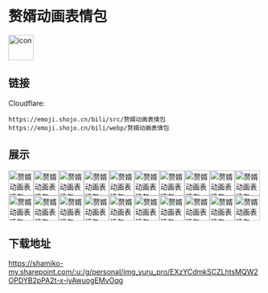 # 赘婿动画表情包
<img src="https://emoji.shojo.cn/bili/src/赘婿动画表情包/icon.png" width="50" height="50" alt="icon">

## 链接
Cloudflare:
```
https://emoji.shojo.cn/bili/src/赘婿动画表情包
https://emoji.shojo.cn/bili/webp/赘婿动画表情包
```
## 展示
<img src="https://emoji.shojo.cn/bili/src/赘婿动画表情包/赘婿动画表情包-娘子~.png" width="50" height="50" alt="赘婿动画表情包-娘子~"><img src="https://emoji.shojo.cn/bili/src/赘婿动画表情包/赘婿动画表情包-啊哈~.png" width="50" height="50" alt="赘婿动画表情包-啊哈~"><img src="https://emoji.shojo.cn/bili/src/赘婿动画表情包/赘婿动画表情包-这次一定.png" width="50" height="50" alt="赘婿动画表情包-这次一定"><img src="https://emoji.shojo.cn/bili/src/赘婿动画表情包/赘婿动画表情包-一键三连.png" width="50" height="50" alt="赘婿动画表情包-一键三连"><img src="https://emoji.shojo.cn/bili/src/赘婿动画表情包/赘婿动画表情包-受伤.png" width="50" height="50" alt="赘婿动画表情包-受伤"><img src="https://emoji.shojo.cn/bili/src/赘婿动画表情包/赘婿动画表情包-期待.png" width="50" height="50" alt="赘婿动画表情包-期待"><img src="https://emoji.shojo.cn/bili/src/赘婿动画表情包/赘婿动画表情包-吃瓜.png" width="50" height="50" alt="赘婿动画表情包-吃瓜"><img src="https://emoji.shojo.cn/bili/src/赘婿动画表情包/赘婿动画表情包-疑问.png" width="50" height="50" alt="赘婿动画表情包-疑问"><img src="https://emoji.shojo.cn/bili/src/赘婿动画表情包/赘婿动画表情包-乖巧.png" width="50" height="50" alt="赘婿动画表情包-乖巧"><img src="https://emoji.shojo.cn/bili/src/赘婿动画表情包/赘婿动画表情包-偷看.png" width="50" height="50" alt="赘婿动画表情包-偷看"><img src="https://emoji.shojo.cn/bili/src/赘婿动画表情包/赘婿动画表情包-算账.png" width="50" height="50" alt="赘婿动画表情包-算账"><img src="https://emoji.shojo.cn/bili/src/赘婿动画表情包/赘婿动画表情包-致敬.png" width="50" height="50" alt="赘婿动画表情包-致敬"><img src="https://emoji.shojo.cn/bili/src/赘婿动画表情包/赘婿动画表情包-甚好.png" width="50" height="50" alt="赘婿动画表情包-甚好"><img src="https://emoji.shojo.cn/bili/src/赘婿动画表情包/赘婿动画表情包-暖被窝.png" width="50" height="50" alt="赘婿动画表情包-暖被窝"><img src="https://emoji.shojo.cn/bili/src/赘婿动画表情包/赘婿动画表情包-举个栗子.png" width="50" height="50" alt="赘婿动画表情包-举个栗子"><img src="https://emoji.shojo.cn/bili/src/赘婿动画表情包/赘婿动画表情包-求投币.png" width="50" height="50" alt="赘婿动画表情包-求投币"><img src="https://emoji.shojo.cn/bili/src/赘婿动画表情包/赘婿动画表情包-耶.png" width="50" height="50" alt="赘婿动画表情包-耶"><img src="https://emoji.shojo.cn/bili/src/赘婿动画表情包/赘婿动画表情包-生气.png" width="50" height="50" alt="赘婿动画表情包-生气"><img src="https://emoji.shojo.cn/bili/src/赘婿动画表情包/赘婿动画表情包-自信.png" width="50" height="50" alt="赘婿动画表情包-自信"><img src="https://emoji.shojo.cn/bili/src/赘婿动画表情包/赘婿动画表情包-霸气.png" width="50" height="50" alt="赘婿动画表情包-霸气">

## 下载地址

https://shamiko-my.sharepoint.com/:u:/g/personal/img_yuru_pro/EXzYCdmkSCZLhtsMQW2OPDYB2pPA2t-x-iyAwuogEMvOqg